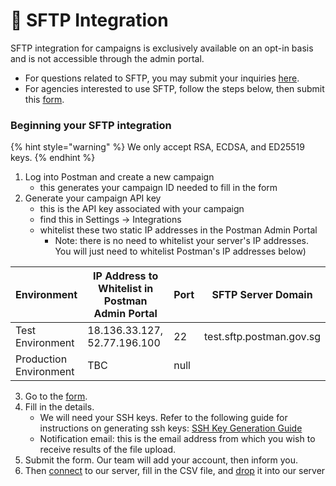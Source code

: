 # 📂 SFTP Integration

SFTP integration for campaigns is exclusively available on an opt-in basis and is not accessible through the admin portal.&#x20;

* For questions related to SFTP, you may submit your inquiries [here](https://form.gov.sg/657025a2d2bd350012c82eb0).&#x20;
* For agencies interested to use SFTP, follow the steps below, then submit this [form](https://go.gov.sg/sftp-interest-form).

### Beginning your SFTP integration

{% hint style="warning" %}
We only accept RSA, ECDSA, and ED25519 keys.
{% endhint %}

1. Log into Postman and create a new campaign
   * this generates your campaign ID needed to fill in the form
2. Generate your campaign API key
   * this is the API key associated with your campaign
   * find this in Settings -> Integrations
   * whitelist these two static IP addresses in the Postman Admin Portal
     * Note: there is no need to whitelist your server's IP addresses. You will just need to whitelist Postman's IP addresses below)

<table><thead><tr><th>Environment</th><th width="235">IP Address to Whitelist in Postman Admin Portal</th><th data-type="number">Port</th><th>SFTP Server Domain</th></tr></thead><tbody><tr><td>Test Environment</td><td>18.136.33.127, 52.77.196.100</td><td>22</td><td>test.sftp.postman.gov.sg</td></tr><tr><td>Production Environment</td><td>TBC</td><td>null</td><td></td></tr></tbody></table>

3. Go to the [form](https://go.gov.sg/sftp-interest-form).
4. Fill in the details.&#x20;
   * We will need your SSH keys. Refer to the following guide for instructions on generating ssh keys: [SSH Key Generation Guide](https://docs.oracle.com/en/cloud/cloud-at-customer/occ-get-started/generate-ssh-key-pair.html#GUID-8B9E7FCB-CEA3-4FB3-BF1A-FD3406A2432F)
   * Notification email: this is the email address from which you wish to receive results of the file upload.
5. Submit the form. Our team will add your account, then inform you.
6. Then [connect](https://guide-v2.postman.gov.sg/sftp/connecting-to-the-sftp-server) to our server, fill in the CSV file, and [drop](https://guide-v2.postman.gov.sg/sftp/sending-messages-via-sftp) it into our server

